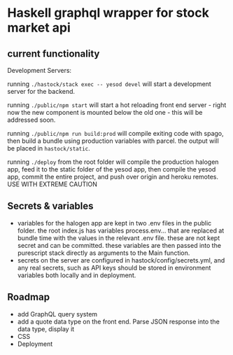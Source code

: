 # Haskell graphql wrapper for stock market api

## current functionality

Development Servers:

running `./hastock/stack exec -- yesod devel` will start a development server for the backend.

running `./public/npm start` will start a hot reloading front end server - right now the new component is mounted below the old one - this will be addressed soon.

running `./public/npm run build:prod` will compile exiting code with spago, then build a bundle using production variables with parcel. the output will be placed in `hastock/static`.

running `./deploy` from the root folder will compile the production halogen app, feed it to the static folder of the yesod app, then compile the yesod app, commit the entire project, and push over origin and heroku remotes. USE WITH EXTREME CAUTION

## Secrets & variables

- variables for the halogen app are kept in two .env files in the public folder. the root index.js has variables process.env... that are replaced at bundle time with the values in the relevant .env file. these are not kept secret and can be committed. these variables are then passed into the purescript stack directly as arguments to the Main function.
- secrets on the server are configured in hastock/config/secrets.yml, and any real secrets, such as API keys should be stored in environment variables both locally and in deployment.

## Roadmap

- add GraphQL query system
- add a quote data type on the front end. Parse JSON response into the data type, display it
- CSS
- Deployment
